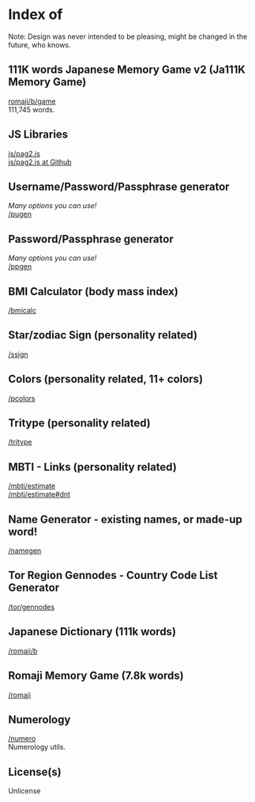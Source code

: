 # Index of
Note: Design was never intended to be pleasing, might be changed in the future, who knows.<br>

## 111K words Japanese Memory Game v2 (Ja111K Memory Game)
[romaji/b/game](https://slowsient.github.io/romaji/b/game)<br>
111,745 words.

## JS Libraries
[js/pag2.js](http://SlowsieNT.github.io/js/pag2.js)<br>
[js/pag2.js at Github](https://github.com/SlowsieNT/SlowsieNT.github.io/blob/main/js/pag2.js)<br>

## Username/Password/Passphrase generator
*Many options you can use!*<br>
[/pugen](https://slowsient.github.io/pugen)<br>

## Password/Passphrase generator
*Many options you can use!*<br>
[/ppgen](https://slowsient.github.io/ppgen)<br>

## BMI Calculator (body mass index)
[/bmicalc](https://slowsient.github.io/bmicalc)<br>

## Star/zodiac Sign (personality related)
[/ssign](https://slowsient.github.io/ssign)<br>

## Colors (personality related, 11+ colors)
[/pcolors](https://slowsient.github.io/pcolors)<br>

## Tritype (personality related)
[/tritype](https://slowsient.github.io/tritype)<br>

## MBTI - Links (personality related)
[/mbti/estimate](https://slowsient.github.io/mbti/estimate)<br>
[/mbti/estimate#dnt](https://slowsient.github.io/mbti/estimate#dnt)<br>

## Name Generator - existing names, or made-up word!
[/namegen](https://slowsient.github.io/namegen)

## Tor Region Gennodes - Country Code List Generator
[/tor/gennodes](https://slowsient.github.io/tor/gennodes)

## Japanese Dictionary (111k words)
[/romaji/b](https://slowsient.github.io/romaji/b)<br>

## Romaji Memory Game (7.8k words)
[/romaji](https://slowsient.github.io/romaji)<br>

## Numerology
[/numero](https://slowsient.github.io/numero)<br>
Numerology utils.

## License(s)
Unlicense<br>
